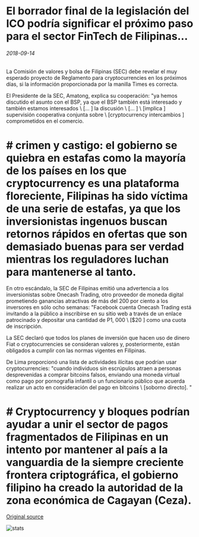# El borrador final de la legislación del ICO podría significar el próximo paso para el sector FinTech de Filipinas...

###### 2018-09-14

La Comisión de valores y bolsa de Filipinas (SEC) debe revelar el muy esperado proyecto de Reglamento para cryptocurrencies en los próximos días, si la información proporcionada por la manilla Times es correcta.

El Presidente de la SEC, Amatong, explica su cooperación: "ya hemos discutido el asunto con el BSP, ya que el BSP también está interesado y también estamos interesados \ [... \] la discusión \ [... \] \ [implica \] supervisión cooperativa conjunta sobre \ [cryptocurrency intercambios \] comprometidos en el comercio.

# # crimen y castigo: el gobierno se quiebra en estafas como la mayoría de los países en los que cryptocurrency es una plataforma floreciente, Filipinas ha sido víctima de una serie de estafas, ya que los inversionistas ingenuos buscan retornos rápidos en ofertas que son demasiado buenas para ser verdad mientras los reguladores luchan para mantenerse al tanto.

En otro escándalo, la SEC de Filipinas emitió una advertencia a los inversionistas sobre Onecash Trading, otro proveedor de moneda digital prometiendo ganancias atractivas de más del 200 por ciento a los inversores en sólo ocho semanas: "Facebook cuenta Onecash Trading está invitando a la público a inscribirse en su sitio web a través de un enlace patrocinado y depositar una cantidad de P1, 000 \ [$20 \] como una cuota de inscripción.

La SEC declaró que todos los planes de inversión que hacen uso de dinero Fiat o cryptocurrencies se consideran valores y, posteriormente, están obligados a cumplir con las normas vigentes en Filipinas.

De Lima proporcionó una lista de actividades ilícitas que podrían usar cryptocurrencies: "cuando individuos sin escrúpulos atraen a personas desprevenidas a comprar bitcoins falsos, enviando una moneda virtual como pago por pornografía infantil o un funcionario público que acuerda realizar un acto en consideración del pago en bitcoins \ [soborno directo]. "

# # Cryptocurrency y bloques podrían ayudar a unir el sector de pagos fragmentados de Filipinas en un intento por mantener al país a la vanguardia de la siempre creciente frontera criptográfica, el gobierno filipino ha creado la autoridad de la zona económica de Cagayan (Ceza).

[Original source](https://cointelegraph.com/news/final-draft-of-ico-legislation-could-signify-next-step-for-philippines-fintech-sector)

![stats](https://c.statcounter.com/11760860/0/a89fa40b/1/ "stats")